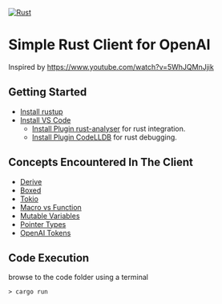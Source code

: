 [![Rust](https://github.com/RodneyPillay/gpt3-withrust/actions/workflows/rust.yml/badge.svg)](https://github.com/RodneyPillay/gpt3-withrust/actions/workflows/rust.yml)
# Simple Rust Client for OpenAI
Inspired by https://www.youtube.com/watch?v=5WhJQMnJjik

## Getting Started
* [Install rustup](https://www.rust-lang.org/tools/install)
* [Install VS Code](https://code.visualstudio.com/Download) 
    * [Install Plugin rust-analyser](https://marketplace.visualstudio.com/items?itemName=matklad.rust-analyzer) for rust integration.
    * [Install Plugin CodeLLDB](https://marketplace.visualstudio.com/items?itemName=vadimcn.vscode-lldb) for rust debugging.

## Concepts Encountered In The Client
* [Derive](https://doc.rust-lang.org/rust-by-example/trait/derive.html)
* [Boxed](https://doc.rust-lang.org/std/boxed/index.html)
* [Tokio](https://docs.rs/tokio/latest/tokio/)
* [Macro vs Function](https://stackoverflow.com/questions/29871967/)
* [Mutable Variables](https://doc.rust-lang.org/std/keyword.mut.html)
* [Pointer Types](https://doc.rust-lang.org/reference/types/pointer.html)
* [OpenAI Tokens](https://help.openai.com/en/articles/4936856-what-are-tokens-and-how-to-count-them)

## Code Execution
browse to the code folder using a terminal  
``` 
> cargo run 
```
